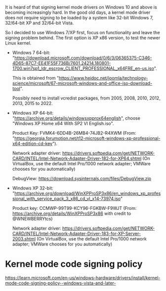 It is heard of that signing kernel mode drivers on Windows 10 and above is becoming increasingly hard. In the good old days, a kernel mode driver does not require signing to be loaded by a system like 32-bit Windows 7, 32/64-bit XP and 32/64-bit Vista.

So I decided to use Windows 7/XP first, focus on functionality and leave the signing problem behind. The first option is XP x86 version, to test the newer Linux kernel.

- Windows 7 64-bit:
    "https://download.microsoft.com/download/0/6/3/06365375-C346-4D65-87C7-EE41F55F736B/7601.24214.180801-1700.win7sp1_ldr_escrow_CLIENT_PROFESSIONAL_x64FRE_en-us.iso".

    This is obtained from "https://www.heidoc.net/joomla/technology-science/microsoft/67-microsoft-windows-and-office-iso-download-tool".

    Possibly need to install vcredist packages, from 2005, 2008, 2010, 2012, 2013, 2015 to 2022.

- Windows XP 64-bit:
    "https://archive.org/details/windowsxpprox64english", choose "Windows XP Home x64 With SP2 Vl English.iso".
    
    Product Key: FVMK4-6DD4B-26MB4-74JB2-R4XWM (From: "https://georgia.forumotion.net/t12-microsoft-windows-xp-professional-x64-edition-cd-key").

    Network adapter driver: https://drivers.softpedia.com/get/NETWORK-CARD/INTEL/Intel-Network-Adapter-Driver-182-for-XP64.shtml (On VirtualBox, use the default Intel Pro/1000 network adapter; VMWare chooses for you automatically)

    DebugView: https://download.sysinternals.com/files/DebugView.zip

- Windows XP 32-bit:
    "https://archive.org/download/WinXPProSP3x86/en_windows_xp_professional_with_service_pack_3_x86_cd_vl_x14-73974.iso"

    Product key: CCMWP-99T99-KCY96-FGKBW-F9WJT (From: https://archive.org/details/WinXPProSP3x86 with credit to @WNEWBERRYtcs)

    Network adapter driver: https://drivers.softpedia.com/get/NETWORK-CARD/INTEL/Intel-Network-Adapter-Driver-183-for-XP-Server-2003.shtml (On VirtualBox, use the default Intel Pro/1000 network adapter; VMWare chooses for you automatically)
 

# Kernel mode code signing policy

https://learn.microsoft.com/en-us/windows-hardware/drivers/install/kernel-mode-code-signing-policy--windows-vista-and-later-

